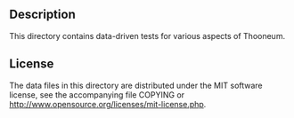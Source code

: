 Description
------------

This directory contains data-driven tests for various aspects of Thooneum.

License
--------

The data files in this directory are distributed under the MIT software
license, see the accompanying file COPYING or
http://www.opensource.org/licenses/mit-license.php.

